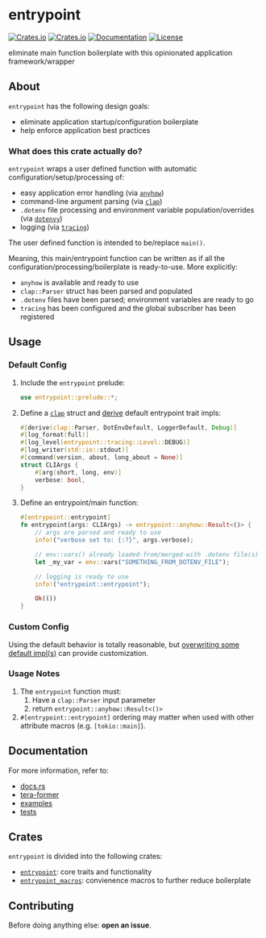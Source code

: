 # entrypoint
[![Crates.io](https://img.shields.io/crates/v/entrypoint.svg)](https://crates.io/crates/entrypoint)
[![Crates.io](https://img.shields.io/crates/d/entrypoint.svg)](https://crates.io/crates/entrypoint)
[![Documentation](https://img.shields.io/docsrs/entrypoint?logo=docs.rs)](https://docs.rs/entrypoint)
[![License](https://img.shields.io/badge/license-MIT-blue?style=flat-square)](LICENSE-MIT)

eliminate main function boilerplate with this opinionated application framework/wrapper

## About
`entrypoint` has the following design goals:
- eliminate application startup/configuration boilerplate
- help enforce application best practices

### What does this crate actually do?
`entrypoint` wraps a user defined function with automatic configuration/setup/processing of:
- easy application error handling (via [`anyhow`](https://github.com/dtolnay/anyhow))
- command-line argument parsing (via [`clap`](https://github.com/clap-rs/clap))
- `.dotenv` file processing and environment variable population/overrides (via [`dotenvy`](https://github.com/allan2/dotenvy))
- logging (via [`tracing`](https://github.com/tokio-rs/tracing))

The user defined function is intended to be/replace `main()`.

Meaning, this main/entrypoint function can be written as if all the configuration/processing/boilerplate is ready-to-use.
More explicitly:
- `anyhow` is available and ready to use
- `clap::Parser` struct has been parsed and populated
- `.dotenv` files have been parsed; environment variables are ready to go
- `tracing` has been configured and the global subscriber has been registered

## Usage
### Default Config
1. Include the `entrypoint` prelude:
    ```rust
    use entrypoint::prelude::*;
    ```

2. Define a [`clap`](https://crates.io/crates/clap) struct and [derive](/entrypoint_macros) default entrypoint trait impls:
    ```rust
    #[derive(clap::Parser, DotEnvDefault, LoggerDefault, Debug)]
    #[log_format(full)]
    #[log_level(entrypoint::tracing::Level::DEBUG)]
    #[log_writer(std::io::stdout)]
    #[command(version, about, long_about = None)]
    struct CLIArgs {
        #[arg(short, long, env)]
        verbose: bool,
    }
    ```

3. Define an entrypoint/main function:
    ```rust
    #[entrypoint::entrypoint]
    fn entrypoint(args: CLIArgs) -> entrypoint::anyhow::Result<()> {
        // args are parsed and ready to use
        info!("verbose set to: {:?}", args.verbose);

        // env::vars() already loaded-from/merged-with .dotenv file(s)
        let _my_var = env::vars("SOMETHING_FROM_DOTENV_FILE");

        // logging is ready to use
        info!("entrypoint::entrypoint");

        Ok(())
    }
    ```

### Custom Config
Using the default behavior is totally reasonable, but [overwriting some default impl(s)](/entrypoint/examples/advanced_cli_args.rs) can provide customization.

### Usage Notes
1. The `entrypoint` function must:
   1. Have a `clap::Parser` input parameter
   2. return `entrypoint::anyhow::Result<()>`
2. `#[entrypoint::entrypoint]` ordering may matter when used with other attribute macros (e.g. `[tokio::main]`).

## Documentation
For more information, refer to:
- [docs.rs](https://docs.rs/entrypoint)
- [tera-former](https://github.com/melloyawn/tera-former)
- [examples](/entrypoint/examples/)
- [tests](/entrypoint/tests/)

## Crates
`entrypoint` is divided into the following crates:
- [`entrypoint`](https://crates.io/crates/entrypoint): core traits and functionality
- [`entrypoint_macros`](https://crates.io/crates/entrypoint_macros): convienence macros to further reduce boilerplate

## Contributing
Before doing anything else: **open an issue**.
